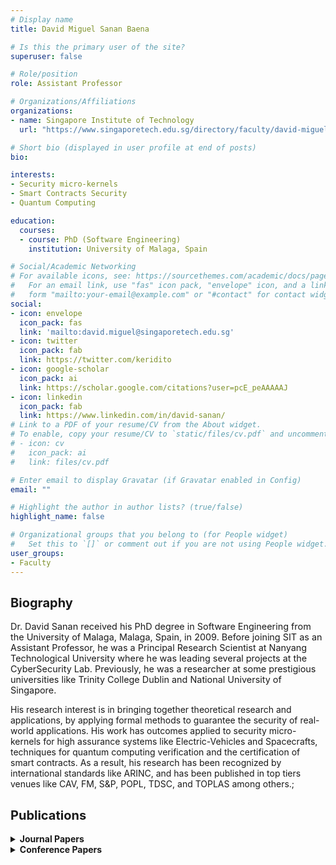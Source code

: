 ```yaml
---
# Display name
title: David Miguel Sanan Baena

# Is this the primary user of the site?
superuser: false

# Role/position
role: Assistant Professor

# Organizations/Affiliations
organizations:
- name: Singapore Institute of Technology
  url: "https://www.singaporetech.edu.sg/directory/faculty/david-miguel-sanan-baena"

# Short bio (displayed in user profile at end of posts) 
bio: 

interests:
- Security micro-kernels
- Smart Contracts Security
- Quantum Computing

education:
  courses:
  - course: PhD (Software Engineering)
    institution: University of Malaga, Spain

# Social/Academic Networking
# For available icons, see: https://sourcethemes.com/academic/docs/page-builder/#icons
#   For an email link, use "fas" icon pack, "envelope" icon, and a link in the
#   form "mailto:your-email@example.com" or "#contact" for contact widget.
social:
- icon: envelope
  icon_pack: fas
  link: 'mailto:david.miguel@singaporetech.edu.sg'
- icon: twitter
  icon_pack: fab
  link: https://twitter.com/keridito
- icon: google-scholar
  icon_pack: ai
  link: https://scholar.google.com/citations?user=pcE_peAAAAAJ
- icon: linkedin
  icon_pack: fab
  link: https://www.linkedin.com/in/david-sanan/
# Link to a PDF of your resume/CV from the About widget.
# To enable, copy your resume/CV to `static/files/cv.pdf` and uncomment the lines below.
# - icon: cv
#   icon_pack: ai
#   link: files/cv.pdf

# Enter email to display Gravatar (if Gravatar enabled in Config)
email: ""

# Highlight the author in author lists? (true/false)
highlight_name: false

# Organizational groups that you belong to (for People widget)
#   Set this to `[]` or comment out if you are not using People widget.
user_groups:
- Faculty
---
```


## <span style="font-size: 1.25rem  ;">**Biography**</span>
<span style="font-size: 0.9rem  ;">Dr. David Sanan received his PhD degree in Software Engineering from the University of Malaga, Malaga, Spain, in 2009. Before joining SIT as an Assistant Professor, he was a Principal Research Scientist at Nanyang Technological University where he was leading several projects at the CyberSecurity Lab.  Previously, he was a researcher at some prestigious universities like Trinity College Dublin and National University of Singapore. 

His research interest is in bringing together theoretical research and applications, by applying formal methods to guarantee the security of real-world applications.  His work has outcomes applied to security micro-kernels for high assurance systems like Electric-Vehicles and Spacecrafts, techniques for quantum computing verification and the certification of smart contracts. As a result, his research has been recognized by international standards like ARINC, and has been published in top tiers venues like CAV, FM, S&P, POPL, TDSC, and TOPLAS among others.;</span>

## <span style="font-size: 1.25rem  ;">**Publications**</span>
<details>
  <summary><strong>Journal Papers</strong></summary>

  - <span style="font-size: 0.9rem  ;">Verification of Complex Dynamic Data Tree with Mu-Calculus, Maria del Mar Gallardo and David Sanan, Automated Software Engineering, 2013 </span>
  - <span style="font-size: 0.9rem  ;">An Isabelle/HOL Formalisation of the SPARC Instruction Set Architecture and the TSO Memory Model, Hou Zhe, David Sanan, Liu Yang, Chuen Hoa Koh, and Dong Jin Song, Journal of Automated Reasoning, 65:569 – 598, 2021</span>
  - <span style="font-size: 0.9rem  ;">Pedro de la Camara, Maria del Mar Gallardo, Pedro Merino, and David Sanan. Checking the Reliability of Socket Based Communication Software. International Journal on Software Tools for Technology Transfer, 11:359 – 374, 2009</span>
  - <span style="font-size: 0.9rem  ;">Yongwang Zhao, David Sanan, Fuyuan Zhang, and Yang Liu. Refinement-based Specification and Security Analysis of Separation Kernels. IEEE Transactions on Dependable and Secure Computing, 16(1):127 – 141, January 2019</span>
  -<span style="font-size: 0.9rem  ;">Maria del Mar Gallardo, Christophe Joubert, Pedro Merino, and David Sanan. A ModelExtraction Approach to Verifying Concurrent C Programs with CADP. Science of Computer Programming, 77(3):375 – 392, 2012</span>
  - <span style="font-size: 0.9rem  ;">Kun Cheng, Yuebin Bai, Yuan Zhou, Yun Tang, David Sanan, and Yang Liu. CANeleon: Protecting CAN Bus with Frame ID Chameleon. IEEE Transactions on Vehicular Technology, 2020</span>
  - <span style="font-size: 0.9rem  ;">Yongwang Zhao, David Sanan, Fuyuan Zhang, and Yang Liu. Formal Specification and Analysis of Partitioning Operating Systems by Integrating Ontology and Refinement.IEEE Transactions on Industrial Informatics, 12(4):1321 – 1331, August 2016</span>
  - <span style="font-size: 0.9rem  ;">David Sanan, Zhao Yongwang, Lin Shang-Wei, and Yang Liu. CSim2 : Compositional Top-down Verification of Concurrent Systems using Rely-Guarantee. ACM Transactions on Programming Languages and Systems, 43(1), February 2021</span>
  - <span style="font-size: 0.9rem  ;">Maria del Mar Gallardo, Pedro Merino, and David Sanan. Model Checking Dynamic Memory Allocation in Operating Systems. Journal of Automated Reasoning, 42:229 – 264, 2009</span>
  - <span style="font-size: 0.9rem  ;">Wilayat Khan, David Sanan, Zhe Hou, and Yang Liu. On embedding a hardware description language in Isabelle/HOL. Design Automation for embedded Systems, 2019.</span>
</details>
<details>
  <summary><strong>Conference Papers</strong></summary>

  - <span style="font-size: 0.9rem  ;">Rely-guarantee Reasoning about Concurrent Memory Management in Zephyr RTOS, Yongwang Zhao and David Sanan, The 31st International Conference on Computer-Aided Verification, CAV, New York, US, July 2019</span>
  - <span style="font-size: 0.9rem  ;">Xuan-Bach Le, David Sanan, Sun Jun, and Shang-Wei Lin. Automatic Verification of Multi-threaded Programs by Inference of Rely-Guarantee Specifications. In International Conference on Engineering of Complex Computational Systems ICECCS 2020, Singapore, October 2020</span>
  - <span style="font-size: 0.9rem  ;">Hou Zhe, David Sanan, Alwen Tiu, and Yang Liu. Proof Tactics for Assertions in Separation Logic. In The 8th International Conference on Interactive Theorem Proving, ITP, Brasilia, Brazil, September 2017</span>
  - <span style="font-size: 0.9rem  ;">Ke Jiang, David Sanan, Yongwang Zhao, Shuanglong Kan, and Yang Liu. A Formally Verified Buddy Memory Allocation Model. In The 24th International Conference on Engineering of Complex Computer Systems, ICECCS, Guanzhou, China, November 201</span>
  - <span style="font-size: 0.9rem  ;">Yongwang Zhao, Zhibin Yang, David Sanan, and Yang Liu. Based Formalization of Safety-Critical Operating Systems Standards - An Experience Report on ARINC-653 using EventB. In 26th IEEE International Symposium on Software Reliability Engineering, ISSRE, Gaithersburg, US, November 2015</span>
  - <span style="font-size: 0.9rem  ;">Fuyuan Zhang, Yongwang Zhao, David Sanan, Yang Liu, Alwen Tiu, Shang-Wei Lin, and Jun Sun. Compositional Reasoning for Shared-variable Concurrent Programs. In The 22nd International Symposium on Formal Methods, FM, Oxford, UK, July 2018</span>
  - <span style="font-size: 0.9rem ;">Jiao Jiao, Shuanglong Kan, Shangwei-Lin, David Sanan, Yang Liu, and Jun Sun. Semantic Understanding of Smart Contracts: Executable Operational Semantics of Solidity. In The 41st IEEE Symposium on Security and Privacy, San Francisco, USA, 2020</span>
  - <span style="font-size: 0.9rem  ;">David Sanan, Yongwang Zhao, Hou Zhe, Fuyuan Zhan,Alwen Tiu, and Yang Liu. CSimpl: a Framework for the Verification of Concurrent Programs using Rely-Guarantee. In 23rd International Conference on Tools and Algorithms for the Construction and Analysis of Systems, TACAS, Uppssala, Sweden, April 2017</span>
  - <span style="font-size: 0.9rem  ;">Yongwang Zhao, David Sanan, Fuyuan Zhang, and Yang Liu. A Parametric Rely-guarantee Reasoning Framework for Concurrent Reactive Systems. In The 23rd International Symposium on Formal Methods, FM, Porto, Portugal, October 2019</span>
  - <span style="font-size: 0.9rem  ;">David Sanan, Yang Liu, Yongwang Zhao, Zhenchang Xing, and Mike Hinchey. Verifying FreeRTOS’ Cyclic Doubly LInked List Implementation: From Abstract Specification to Machine Code. In The 20th International Conference on Engineering of Complex Computer Systems, ICECCS, Gold Coast, Australia, December 2015</span>
  - <span style="font-size: 0.9rem  ;">Xuan-Bach Le, Shang-Wei Lin, Sun Jun, and David Sanan. Quantum Separation Logic: A Framework for Local Reasoning of Quantum Programs. In International Conference on Principles Of Programming Languages POPL 2022, Pennsylvania, January 2022</span>
  - <span style="font-size: 0.9rem  ;">Shang-Wei Lin, Jun Sun, Hao Xiao, Yang Liu, David Sanan, and Henri Hansen. FiB: Squeezing Loop Invariants by Interpolation between Forward and Backward Reachability. InThe 32nd IEEE/ACM International Conference on Automated Software Engineering, ASE, Urbana-Champaign, Illinois, USA, November 2017</span>
  - <span style="font-size: 0.9rem  ;">Yu Zhang, Yongwang Zhao, David Sanan, Lei Qiao, and Jinkun Zhang. A Verified Specification of TLSF Memory Management Allocator using State Monads . In Symposium on Dependable Software Engineering Theories, Tools and Applications, SETTA 2019, Shanghai, China, November 2019</span>
  - <span style="font-size: 0.9rem  ;">Hou Zhe, David Sanan, Alwen Tiu, Yang Liu, and Koh Chuen Hoa. An Executable Formalization of the SPARCv8 Instruction Set Architecture: A Case Study for the Leon3 Processor. In 21st International Symposium on Formal Methods, FM, Limassol, Cyprus, November 2016</span>
</details>